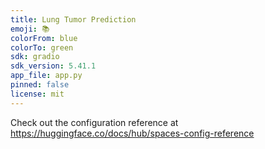 ```yaml
---
title: Lung Tumor Prediction
emoji: 📚
colorFrom: blue
colorTo: green
sdk: gradio
sdk_version: 5.41.1
app_file: app.py
pinned: false
license: mit
---
```


Check out the configuration reference at https://huggingface.co/docs/hub/spaces-config-reference
